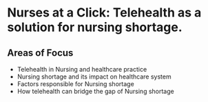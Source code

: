# Nurses at a Click: Telehealth as a solution for nursing shortage.

## Areas of Focus
- Telehealth in Nursing and healthcare practice
- Nursing shortage and its impact on healthcare system
- Factors responsible for Nursing shortage
- How telehealth can bridge the gap of Nursing shortage

